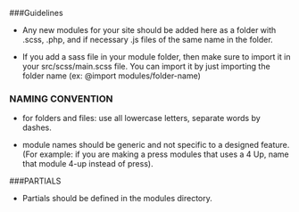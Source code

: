 ###Guidelines

- Any new modules for your site should be added here as a folder with .scss, .php, and if necessary .js files of the same name in the folder.

- If you add a sass file in your module folder, then make sure to import it in your src/scss/main.scss file. You can import it by just importing the folder name (ex: @import modules/folder-name)

### NAMING CONVENTION 
- for folders and files: use all lowercase letters, separate words by dashes.

- module names should be generic and not specific to a designed feature. (For example: if you are making a press modules that uses a 4 Up, name that module 4-up instead of press).

###PARTIALS
- Partials should be defined in the modules directory.

